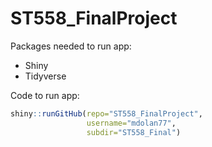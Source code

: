 # ST558_FinalProject

Packages needed to run app:
 - Shiny
 - Tidyverse

Code to run app:
```r
shiny::runGitHub(repo="ST558_FinalProject",
                 username="mdolan77",
                 subdir="ST558_Final")
```